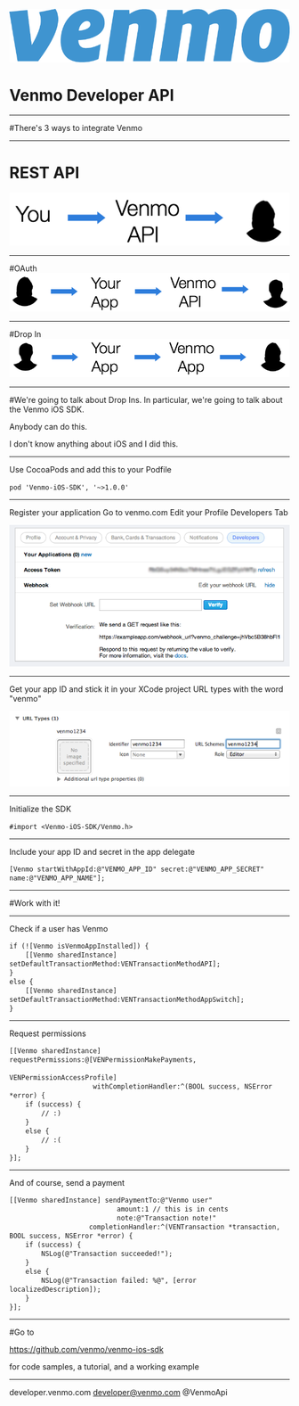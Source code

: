 ![inline](../assets/venmologoblue.png)

# Venmo Developer API

---

#There's 3 ways to integrate Venmo

---

# REST API
![inline](../assets/restapi.png)

---

#OAuth
![inline](../assets/oauth.png)

---

#Drop In
![inline](../assets/dropin.png)

---

#We're going to talk about Drop Ins.
In particular, we're going to talk about the Venmo iOS SDK.

Anybody can do this.

I don't know anything about iOS and I did this.

---

Use CocoaPods and add this to your Podfile

`pod 'Venmo-iOS-SDK', '~>1.0.0'`

---

Register your application
Go to venmo.com
Edit your Profile
Developers Tab

![inline](../assets/developertab.png)

---

Get your app ID and stick it in your XCode project URL types with the word "venmo"

![inline](../assets/xcodeurltypes.png)

---

Initialize the SDK

`#import <Venmo-iOS-SDK/Venmo.h>`

---

Include your app ID and secret in the app delegate 

```objc
[Venmo startWithAppId:@"VENMO_APP_ID" secret:@"VENMO_APP_SECRET" name:@"VENMO_APP_NAME"];
```

---

#Work with it!

---

Check if a user has Venmo

```objc
if (![Venmo isVenmoAppInstalled]) {
    [[Venmo sharedInstance] setDefaultTransactionMethod:VENTransactionMethodAPI];
}
else {
    [[Venmo sharedInstance] setDefaultTransactionMethod:VENTransactionMethodAppSwitch];
}
```

---

Request permissions

```objc
[[Venmo sharedInstance] requestPermissions:@[VENPermissionMakePayments,
                                             VENPermissionAccessProfile]
                     withCompletionHandler:^(BOOL success, NSError *error) {
    if (success) {
        // :)
    }
    else {
        // :(
    }
}];
```

---

And of course, send a payment

```objc
[[Venmo sharedInstance] sendPaymentTo:@"Venmo user"
                           amount:1 // this is in cents
                           note:@"Transaction note!"
                    completionHandler:^(VENTransaction *transaction, BOOL success, NSError *error) {
    if (success) {
        NSLog(@"Transaction succeeded!");
    }
    else {
        NSLog(@"Transaction failed: %@", [error localizedDescription]);
    }
}];
```

---

#Go to

https://github.com/venmo/venmo-ios-sdk

for code samples, a tutorial, and a working example

---

developer.venmo.com
developer@venmo.com
@VenmoApi 
